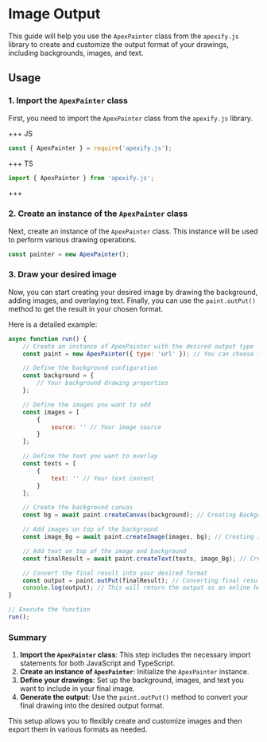 # Image Output

This guide will help you use the `ApexPainter` class from the `apexify.js` library to create and customize the output format of your drawings, including backgrounds, images, and text.

## Usage

### 1. Import the `ApexPainter` class

First, you need to import the `ApexPainter` class from the `apexify.js` library.

+++ JS

```javascript
const { ApexPainter } = require('apexify.js'); 
```

+++ TS

```typescript
import { ApexPainter } from 'apexify.js'; 
```

+++

### 2. Create an instance of the `ApexPainter` class

Next, create an instance of the `ApexPainter` class. This instance will be used to perform various drawing operations.

```javascript
const painter = new ApexPainter();
```

### 3. Draw your desired image

Now, you can start creating your desired image by drawing the background, adding images, and overlaying text. Finally, you can use the `paint.outPut()` method to get the result in your chosen format.

Here is a detailed example:

```javascript
async function run() {
    // Create an instance of ApexPainter with the desired output type
    const paint = new ApexPainter({ type: 'url' }); // You can choose from 'url', 'dataURL', 'buffer', 'blob', 'base64', 'arraybuffer'

    // Define the background configuration
    const background = {
        // Your background drawing properties
    };

    // Define the images you want to add
    const images = [
        {
            source: '' // Your image source
        }
    ];

    // Define the text you want to overlay
    const texts = [
        {
            text: '' // Your text content
        }
    ];

    // Create the background canvas
    const bg = await paint.createCanvas(background); // Creating Background

    // Add images on top of the background
    const image_Bg = await paint.createImage(images, bg); // Creating Image + Background

    // Add text on top of the image and background
    const finalResult = await paint.createText(texts, image_Bg); // Creating Image + Background + Text

    // Convert the final result into your desired format
    const output = paint.outPut(finalResult); // Converting final results into your desired format
    console.log(output); // This will return the output as an online hosted URL image (or another format you specified)
}

// Execute the function
run();
```

### Summary

1. **Import the `ApexPainter` class**: This step includes the necessary import statements for both JavaScript and TypeScript.
2. **Create an instance of `ApexPainter`**: Initialize the `ApexPainter` instance.
3. **Define your drawings**: Set up the background, images, and text you want to include in your final image.
4. **Generate the output**: Use the `paint.outPut()` method to convert your final drawing into the desired output format.

This setup allows you to flexibly create and customize images and then export them in various formats as needed.

